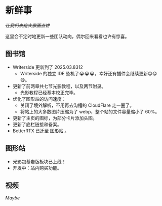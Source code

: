 # 新鲜事

<secondary-label ref="whats_new"/>

<show-structure depth="0"/>

<tldr>

*~~让我们来给大家画点饼~~*

这里会不定时地更新一些团队动向，偶尔回来看看也许有惊喜。
</tldr>

## 图书馆

- Writerside 更新到了 2025.03.8312
  - Writerside 的独立 IDE 坠机了😭😭😭，幸好还有插件会继续更新😋😋😋。
- 更新了前两章共七节光影教程，以及两节附录。
  - 光影教程已经基本校正完毕。
- 优化了图形站的访问速度：
  - 关闭了境外解析，不用再去沟槽的 CloudFlare 走一圈了。
  - 将站上的大多数图片压缩为了 webp，整个站的文件容量缩小了 60%。
- 更新了主页的图标，为部分卡片添加头图。
- 更新了底栏链接和备案。
- BetterRTX 已迁至 [图形站](https://minegraph.cn/be/shaderpacks/65) 。

## 图形站

- 光影包基岩版板块已上线！
- 开发中：站内购买功能。

## 视频

_Maybe_
